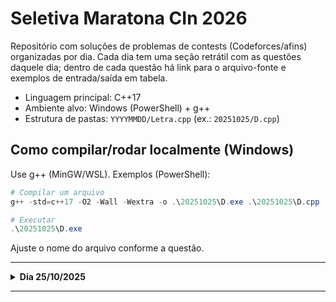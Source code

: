 # Seletiva Maratona CIn 2026

Repositório com soluções de problemas de contests (Codeforces/afins) organizadas por dia. Cada dia tem uma seção retrátil com as questões daquele dia; dentro de cada questão há link para o arquivo-fonte e exemplos de entrada/saída em tabela.

- Linguagem principal: C++17
- Ambiente alvo: Windows (PowerShell) + g++
- Estrutura de pastas: `YYYYMMDD/Letra.cpp` (ex.: `20251025/D.cpp`)

## Como compilar/rodar localmente (Windows)

Use g++ (MinGW/WSL). Exemplos (PowerShell):

```powershell
# Compilar um arquivo
g++ -std=c++17 -O2 -Wall -Wextra -o .\20251025\D.exe .\20251025\D.cpp

# Executar
.\20251025\D.exe
```

Ajuste o nome do arquivo conforme a questão.

---

<details>
<summary><strong>Dia 25/10/2025</strong></summary>

### Arquivos do dia
- `20251025/A.cpp`
- `20251025/B.cpp`
- `20251025/C.cpp`
- `20251025/D.cpp`
- `20251025/E.cpp`
- `20251025/F.cpp`
- `20251025/G.cpp`
- `20251025/H.cpp`
- `20251025/I.cpp`
- `20251025/J.cpp` (pendente)
- `20251025/K.cpp` (pendente)
- `20251025/L.cpp` (pendente)
- `20251025/M.cpp` (pendente)
- `20251025/N.cpp` (pendente)
<details>
<summary><strong>Questão A — Tasks for Polycarp</strong> — <code>20251025/A.cpp</code></summary>

- Polycarp registra, por n dias, qual tarefa (A..Z) resolveu a cada dia. O professor não quer que ele retome uma tarefa após trocá-la: cada letra deve aparecer em um bloco contíguo.
- Dada a string de tamanho n, responder YES se não há suspeita (cada letra forma exatamente um bloco) e NO caso contrário.

Exemplo:

| Input | Output |
|---|---|
| <pre>
5
3
ABA
11
DDBBCCCBBEZ
7
FFGZZZY
1
Z
2
AB
</pre> | <pre>
NO
NO
YES
YES
YES
</pre> |

</details>

<hr/>

<details>
<summary><strong>Questão B — Obtain Two Zeroes (ops com ímpar/ par)</strong> — <code>20251025/B.cpp</code></summary>

- Dado a e b. Em um passo, pode-se: somar a com um inteiro ímpar positivo; ou subtrair de a um inteiro par positivo. Qual o menor número de passos para obter b a partir de a?
- Sempre é possível. Responder para t casos.

Exemplo:

| Input | Output |
|---|---|
| <pre>
5
2 3
10 10
2 4
7 4
9 3
</pre> | <pre>
1
0
2
2
1
</pre> |

</details>

<hr/>

<details>
<summary><strong>Questão C — XOR and Shuffle</strong> — <code>20251025/C.cpp</code></summary>

- Tem-se um array de n−1 inteiros; define-se x como o XOR de todos eles, adiciona-se x ao fim e embaralha-se, obtendo um array de tamanho n. Dado o array final, recuperar algum valor possível de x.

Exemplo:

| Input | Output |
|---|---|
| <pre>
4
4
4 3 2 5
5
6 1 10 7 10
6
6 6 6 6 6 6
3
100 100 0
</pre> | <pre>
3
7
6
0
</pre> |

</details>

<hr/>

<hr/>

<details>
<summary><strong>Questão D — Lanternas (caminho iluminado)</strong> — <code>20251025/D.cpp</code></summary>

- Dado O=(0,0), P, e lanternas A e B com mesmo raio w; encontrar o menor w tal que exista caminho de O até P contido na união dos dois discos (bordas inclusas).
- Solução: mínimo entre quatro cenários que garantem conectividade do caminho:
  - w = max(|OA|, |PA|)
  - w = max(|OB|, |PB|)
  - w = max(|OA|, |PB|, |AB|/2)
  - w = max(|OB|, |PA|, |AB|/2)

Exemplo:

| Input | Output |
|---|---|
| <pre>
2
3 3
1 0
-1 6
3 3
-1 -1
4 3
</pre> | <pre>
3.6055512755
3.2015621187
</pre> |

</details>

<hr/>

<details>
<summary><strong>Questão E — Pilhas "too tall" com operações de tamanho k</strong> — <code>20251025/E.cpp</code></summary>

- Uma pilha i (1 < i < n) é "too tall" se a[i] > a[i-1] + a[i+1]. Operação: escolher k consecutivas e somar 1 a todas.
- Máximo simultâneo após operações:
  - Se k == 1: ⌊(n − 1)/2⌋
  - Se k > 1: igual ao número de pilhas que já são "too tall" inicialmente

Exemplo:

| Input | Output |
|---|---|
| <pre>
3
5 2
2 9 2 4 1
4 4
1 3 2 1
3 1
1 3 1
</pre> | <pre>
2
0
1
</pre> |

</details>

<hr/>

<details>
<summary><strong>Questão F — Prova com 4n questões (A/B/C/D/?): máximo de acertos</strong> — <code>20251025/F.cpp</code></summary>

- Há exatamente n respostas corretas de cada letra (A,B,C,D). Dada a marcação de Tim (com '?'), a pontuação máxima é:
  - sum_{L∈{A,B,C,D}} min(contagem_de_L_em_s, n)
- '?' não conta.

Exemplo:

| Input | Output |
|---|---|
| <pre>
6
1
ABCD
2
AAAAAAAA
2
AAAABBBB
2
????????
3
ABCABCABCABC
5
ACADC??ACAC?DCAABC?C
</pre> | <pre>
4
2
4
0
9
13
</pre> |

</details>

<hr/>

<details>
<summary><strong>Questão G — Dense Array</strong> — <code>20251025/G.cpp</code></summary>

- Um array é denso se, para adjacentes x,y, vale max(x,y)/min(x,y) ≤ 2. Pode inserir números em qualquer posição. Qual o mínimo a inserir?
- Para cada par adjacente, duplique o menor até 2*menor ≥ maior; o número de duplicações somado é a resposta.

Exemplo:

| Input | Output |
|---|---|
| <pre>
6
4
4 2 10 1
2
1 3
2
6 1
3
1 4 2
5
1 2 3 4 3
12
4 31 25 50 30 20 34 46 42 16 15 16
</pre> | <pre>
5
1
2
1
0
3
</pre> |

</details>

<hr/>

<details>
<summary><strong>Questão H — Maximize Sum with Sign Flips</strong> — <code>20251025/H.cpp</code></summary>

- Operação: escolher um subarray [l, r] e multiplicar todos os elementos por −1.
- Objetivo: maximizar a soma do array e encontrar o número mínimo de operações para alcançar essa soma máxima.
- Fatos chave:
  - A soma máxima possível é a soma dos valores absolutos: Σ |a[i]|.
  - O número mínimo de operações é igual ao número de blocos de números negativos quando ignoramos zeros (isto é, após remover todos os zeros, contamos quantos grupos contíguos de valores negativos existem).

Exemplo:

| Input | Output |
|---|---|
| <pre>
5
6
-1 7 -4 -2 5 -8
8
-1 0 0 -2 1 0 -3 0
5
2 -1 0 -3 -7
5
0 -17 0 1 0
4
-1 0 -2 -1
</pre> | <pre>
27 3
7 2
13 1
18 1
4 1
</pre> |

</details>

<hr/>

<details>
<summary><strong>Questão I — Converter horário 24h → 12h (AM/PM)</strong> — <code>20251025/I.cpp</code></summary>

- Ler t horários em formato 24h (hh:mm) e imprimir em 12h, mantendo zeros à esquerda.

Exemplo:

| Input | Output |
|---|---|
| <pre>
11
09:41
18:06
12:14
00:59
00:00
14:34
01:01
19:07
11:59
12:00
21:37
</pre> | <pre>
09:41 AM
06:06 PM
12:14 PM
12:59 AM
12:00 AM
02:34 PM
01:01 AM
07:07 PM
11:59 AM
12:00 PM
09:37 PM
</pre> |

</details>

<hr/>

<details>
<summary><strong>Questão J — Delete from the Subsequence</strong> — <code>20251025/J.cpp</code></summary>

- Operação: escolher uma subsequência e deletar todos os elementos estritamente maiores que a média dessa subsequência.
- Resultado máximo de deleções: é possível deletar todos os elementos estritamente maiores que o mínimo do array. Logo, a resposta é o número de elementos > min(a).

Exemplo:

| Input | Output |
|---|---|
| <pre>
3
6
1 1 1 2 2 3
6
9 9 9 9 9 9
6
6 4 1 1 4 1
</pre> | <pre>
3
0
3
</pre> |

</details>

<hr/>

<details>
<summary><strong>Questão K — Em breve</strong> — <code>20251025/K.cpp</code></summary>

- Descrição: em breve.

Exemplo:

| Input | Output |
|---|---|
| <pre>—</pre> | <pre>—</pre> |

</details>

<hr/>

<details>
<summary><strong>Questão L — Em breve</strong> — <code>20251025/L.cpp</code></summary>

- Descrição: em breve.

Exemplo:

| Input | Output |
|---|---|
| <pre>—</pre> | <pre>—</pre> |

</details>

<hr/>

<details>
<summary><strong>Questão M — Em breve</strong> — <code>20251025/M.cpp</code></summary>

- Descrição: em breve.

Exemplo:

| Input | Output |
|---|---|
| <pre>—</pre> | <pre>—</pre> |

</details>

<hr/>

<details>
<summary><strong>Questão N — Em breve</strong> — <code>20251025/N.cpp</code></summary>

- Descrição: em breve.

Exemplo:

| Input | Output |
|---|---|
| <pre>—</pre> | <pre>—</pre> |

</details>

</details>

---


